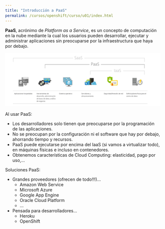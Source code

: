 ```yaml
---
title: "Introducción a PaaS"
permalink: /cursos/openshift/curso/u01/index.html
---
```


**PaaS**, acrónimo de *Platform as a Service*, es un concepto de computación en la nube mediante la cual los usuarios pueden desarrollar, ejecutar y administrar aplicaciones sin preocuparse por la infraestructura que haya por debajo.

![paas](img/paas.png)

Al usar PaaS: 

* Los desarrolladores solo tienen que preocuparse por la programación de las aplicaciones.
* No se preocupan por la configuración ni el software que hay por debajo, ahorrando tiempo y recursos.
* PaaS puede ejecutarse por encima del IaaS (si vamos a virtualizar todo), en máquinas físicas e incluso en contenedores.
* Obtenemos características de Cloud Computing: elasticidad, pago por uso,...

Soluciones PaaS:

* Grandes proveedores (ofrecen de todo!!!)...
    * Amazon Web Service
    * Microsoft Azure
    * Google App Engine
    * Oracle Cloud Platform
    * ...
* Pensada para desarrolladores...
    * Heroku
    * OpenShift
